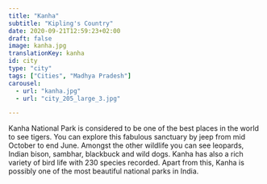 ```yaml
---
title: "Kanha"
subtitle: "Kipling's Country"
date: 2020-09-21T12:59:23+02:00
draft: false
image: kanha.jpg
translationKey: kanha
id: city
type: "city"
tags: ["Cities", "Madhya Pradesh"] 
carousel:
  - url: "kanha.jpg"
  - url: "city_205_large_3.jpg"

---
```


Kanha National Park is considered to be one of the best places in the world to see tigers. You can explore this fabulous sanctuary by jeep from mid October to end June. Amongst the other wildlife you can see leopards, Indian bison, sambhar, blackbuck and wild dogs. Kanha has also a rich variety of bird life with 230 species recorded. Apart from this, Kanha is possibly one of the most beautiful national parks in India.

